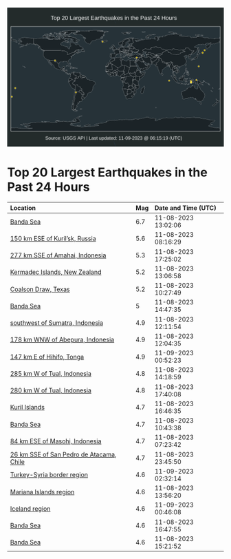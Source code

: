 ![Map](./map.png)

# Top 20 Largest Earthquakes in the Past 24 Hours

| Location | Mag | Date and Time (UTC) |
|:---|:---|:---|
| [Banda Sea](https://earthquake.usgs.gov/earthquakes/eventpage/us7000l9ku) | 6.7 | 11-08-2023 13:02:06 |
| [150 km ESE of Kuril’sk, Russia](https://earthquake.usgs.gov/earthquakes/eventpage/us7000l9ip) | 5.6 | 11-08-2023 08:16:29 |
| [277 km SSE of Amahai, Indonesia](https://earthquake.usgs.gov/earthquakes/eventpage/us7000l9nq) | 5.3 | 11-08-2023 17:25:02 |
| [Kermadec Islands, New Zealand](https://earthquake.usgs.gov/earthquakes/eventpage/us7000l9kx) | 5.2 | 11-08-2023 13:06:58 |
| [Coalson Draw, Texas](https://earthquake.usgs.gov/earthquakes/eventpage/tx2023vxae) | 5.2 | 11-08-2023 10:27:49 |
| [Banda Sea](https://earthquake.usgs.gov/earthquakes/eventpage/us7000l9lp) | 5 | 11-08-2023 14:47:35 |
| [southwest of Sumatra, Indonesia](https://earthquake.usgs.gov/earthquakes/eventpage/us7000l9kk) | 4.9 | 11-08-2023 12:11:54 |
| [178 km WNW of Abepura, Indonesia](https://earthquake.usgs.gov/earthquakes/eventpage/us7000l9kg) | 4.9 | 11-08-2023 12:04:35 |
| [147 km E of Hihifo, Tonga](https://earthquake.usgs.gov/earthquakes/eventpage/us7000l9r2) | 4.9 | 11-09-2023 00:52:23 |
| [285 km W of Tual, Indonesia](https://earthquake.usgs.gov/earthquakes/eventpage/us7000l9lh) | 4.8 | 11-08-2023 14:18:59 |
| [280 km W of Tual, Indonesia](https://earthquake.usgs.gov/earthquakes/eventpage/us7000l9ns) | 4.8 | 11-08-2023 17:40:08 |
| [Kuril Islands](https://earthquake.usgs.gov/earthquakes/eventpage/us7000l9ni) | 4.7 | 11-08-2023 16:46:35 |
| [Banda Sea](https://earthquake.usgs.gov/earthquakes/eventpage/us7000l9ji) | 4.7 | 11-08-2023 10:43:38 |
| [84 km ESE of Masohi, Indonesia](https://earthquake.usgs.gov/earthquakes/eventpage/us7000l9ic) | 4.7 | 11-08-2023 07:23:42 |
| [26 km SSE of San Pedro de Atacama, Chile](https://earthquake.usgs.gov/earthquakes/eventpage/us7000l9qs) | 4.7 | 11-08-2023 23:45:50 |
| [Turkey-Syria border region](https://earthquake.usgs.gov/earthquakes/eventpage/us7000l9r5) | 4.6 | 11-09-2023 02:32:14 |
| [Mariana Islands region](https://earthquake.usgs.gov/earthquakes/eventpage/us7000l9la) | 4.6 | 11-08-2023 13:56:20 |
| [Iceland region](https://earthquake.usgs.gov/earthquakes/eventpage/us7000l9r1) | 4.6 | 11-09-2023 00:46:08 |
| [Banda Sea](https://earthquake.usgs.gov/earthquakes/eventpage/us7000l9ng) | 4.6 | 11-08-2023 16:47:55 |
| [Banda Sea](https://earthquake.usgs.gov/earthquakes/eventpage/us7000l9lz) | 4.6 | 11-08-2023 15:21:52 |
